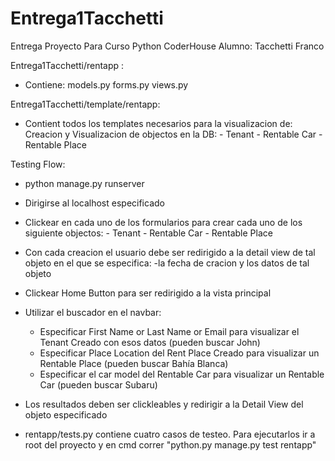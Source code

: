 # Entrega1Tacchetti

Entrega Proyecto Para Curso Python CoderHouse
Alumno: Tacchetti Franco

Entrega1Tacchetti/rentapp :
- Contiene:
    models.py
    forms.py
    views.py

Entrega1Tacchetti/template/rentapp:
- Contient todos los templates necesarios para la visualizacion de:
    Creacion y Visualizacion de objectos en la DB:
        - Tenant
        - Rentable Car
        - Rentable Place

Testing Flow:

- python manage.py runserver
- Dirigirse al localhost especificado
- Clickear en cada uno de los formularios para crear cada uno de los siguiente objectos:
        - Tenant
        - Rentable Car
        - Rentable Place
- Con cada creacion el usuario debe ser redirigido a la detail view de tal objeto en el que se especifica:
    -la fecha de cracion y los datos de tal objeto

- Clickear Home Button para ser redirigido a la vista principal

- Utilizar el buscador en el navbar:
    - Especificar First Name or Last Name or Email para visualizar el Tenant Creado con esos datos (pueden buscar John)
    - Especificar Place Location del Rent Place Creado para visualizar un Rentable Place (pueden buscar Bahía Blanca)
    - Especificar el car model del Rentable Car para visualizar un Rentable Car (pueden buscar Subaru)

- Los resultados deben ser clickleables y redirigir a la Detail View del objeto especificado

- rentapp/tests.py contiene cuatro casos de testeo. Para ejecutarlos ir a root del proyecto y en cmd correr "python.py manage.py test rentapp"
    

